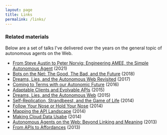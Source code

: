 ```yaml
---
layout: page
title: Links
permalink: /links/
---
```


### Related materials

Below are a set of talks I've delivered over the years on the general topic of autonomous agents on the Web.

 * [From Steve Austin to Peter Norvig: Engineering AMEE, the Simple Autonomous Agent](http://amundsen.com/talks/2021-02-dagstuhl/index.html) (2021)
 * [Bots on the Net: The Good, The Bad, and the Future](http://amundsen.com/talks/2018-09-webexpo/index.html) (2018)
 * [Dreams, Lies, and the Autonomous Web Revisited](http://amundsen.com/talks/2017-09-webexpo/index.html) (2017)
 * [Coming to Terms with our Autonomic Future](http://amundsen.com/talks/2016-12-apidays-autonomic/index.html) (2016)
 * [Adaptable Clients and Evolvable APIs](http://amundsen.com/talks/2015-08-qcon-rio/index.html) (2015)
 * [Dreams, Lies, and the Autonomous Web](http://amundsen.com/talks/2015-10-qcon-autonomous/index.html) (2015)
 * [Self-Replication, Strandbeest, and the Game of Life](http://amundsen.com/talks/2014-03-apistrat//index.html) (2014)
 * [Follow Your Nose or Hold Your Nose](http://amundsen.com/talks/2014-04-wsrest/index.html) (2014)
 * [Mapping the API Landscape](http://amundsen.com/talks/2014-05-gluecon/index.html) (2014)
 * [Making Cloud Data Usabe](http://amundsen.com/talks/2014-06-cloudantcon/2014-06-cloudantcon-slides.pdf) (2014)
 * [Autonomous Agents on the Web: Beyond Linking and Meaning](https://www.slideshare.net/rnewton/autonomous-agents-on-the-web-22078931) (2013)
 * [From APIs to Affordances](http://amundsen.com/talks/2012-ws-rest/index.html) (2013)

